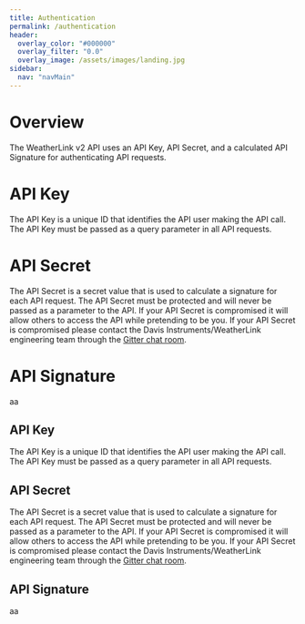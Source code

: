 ```yaml
---
title: Authentication
permalink: /authentication
header:
  overlay_color: "#000000"
  overlay_filter: "0.0"
  overlay_image: /assets/images/landing.jpg
sidebar:
  nav: "navMain"
---
```


# Overview

The WeatherLink v2 API uses an API Key, API Secret, and a calculated API Signature for authenticating API requests.

# API Key

The API Key is a unique ID that identifies the API user making the API call. The API Key must be passed as a query parameter in all API requests.

# API Secret

The API Secret is a secret value that is used to calculate a signature for each API request. The API Secret must be protected and will never be passed as a parameter to the API. If your API Secret is compromised it will allow others to access the API while pretending to be you. If your API Secret is compromised please contact the Davis Instruments/WeatherLink engineering team through the [Gitter chat room](https://gitter.im/WeatherLink/v2-api).

# API Signature

aa

## API Key

The API Key is a unique ID that identifies the API user making the API call. The API Key must be passed as a query parameter in all API requests.

## API Secret

The API Secret is a secret value that is used to calculate a signature for each API request. The API Secret must be protected and will never be passed as a parameter to the API. If your API Secret is compromised it will allow others to access the API while pretending to be you. If your API Secret is compromised please contact the Davis Instruments/WeatherLink engineering team through the [Gitter chat room](https://gitter.im/WeatherLink/v2-api).

## API Signature

aa
